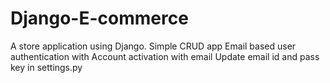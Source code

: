 # Django-E-commerce

A store application using Django.
Simple CRUD app
Email based user authentication with Account activation with email
Update email id and pass key in settings.py
